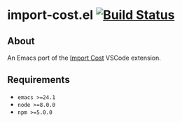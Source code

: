 # import-cost.el [![Build Status](https://travis-ci.org/madeleinedaly/import-cost.el.svg?branch=master)](https://travis-ci.org/madeleinedaly/import-cost.el)

## About

An Emacs port of the [Import Cost](https://github.com/wix/import-cost/) VSCode extension.

## Requirements

- `emacs >=24.1`
- `node >=8.0.0`
- `npm >=5.0.0`
